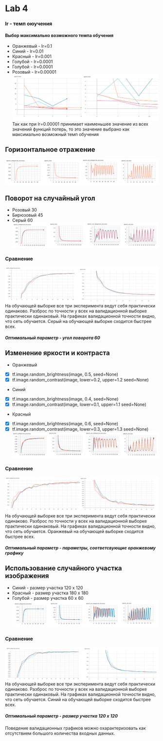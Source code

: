 # Lab 4
### lr - темп оюучения
#### Выбор  максимально возможного темпа обучения
* Оранжевый - lr=0.1
* Синий - lr=0.01
* Красный - lr=0.001
* Голубой -  lr=0.0001
* Голубой -  lr=0.0001
* Розовый -  lr=0.00001
![lr](lr.png)
Так как при lr=0.00001 принимает наименьшее значение из всех значений функций потерь, то это значение выбрано как  максимально возможный темп обучения
##  Горизонтальное отражение
![flip](flip.png)
## Поворот на случайный угол
* Розовый 30
* Бирюзовый 45
* Серый 60
![rotate](rotate.png)
### Сравнение
![zoom](zoom_rt.png)
На обучающей выборке все три эксперимента ведут себя практически одинаково. Разброс по точности у всех на валидационной выборке практически одинаковый. На графиках  валидационной точности видно, что сеть обучается.
Серый на обучающей выборке сходится быстрее всех.
##### Оптимальный параметр - угол поворота 60
## Изменение яркости и контраста
 * Оранжевый   
- [x] tf.image.random_brightness(image, 0.5, seed=None)
- [x] tf.image.random_contrast(image, lower=0.2, upper=1.2 seed=None)
* Синий 
- [x] tf.image.random_brightness(image, 0.4, seed=None)
- [x] tf.image.random_contrast(image, lower=0.1, upper=1.1 seed=None)
* Красный 
- [x] tf.image.random_brightness(image, 0.6, seed=None)
- [x] tf.image.random_contrast(image, lower=0.3, upper=1.3 seed=None)
![contrast](contrast.png)
### Сравнение
![zoom](zoom_contrast.png)
На обучающей выборке все три эксперимента ведут себя практически одинаково. Разброс по точности у всех на валидационной выборке практически одинаковый. На графиках  валидационной точности видно, что сеть обучается.
Оранжевый на обучающей выборке сходится быстрее всех.
##### Оптимальный параметр - параметры, соответсвующие оранжевому графику

## Использование случайного участка изображения
* Синий - размер участка  120 х 120
* Красный - размер участка  180 х 180
* Голубой - размер участка  60 х 60
![contrast](crop.png)
### Сравнение
![crop](zoom_crop.png)
На обучающей выборке все три эксперимента ведут себя практически одинаково. Разброс по точности у всех на валидационной выборке практически одинаковый. На графиках  валидационной точности видно, что сеть обучается.
Синий на обучающей выборке сходится быстрее всех.
##### Оптимальный параметр - размер участка 120 х 120


Поведение валидационных графиков можно охарактеризовать как отсутствием большого количества входных данных.

